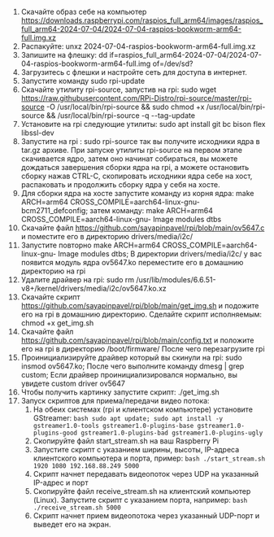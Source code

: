 1. Скачайте образ себе на компьютер https://downloads.raspberrypi.com/raspios_full_arm64/images/raspios_full_arm64-2024-07-04/2024-07-04-raspios-bookworm-arm64-full.img.xz
2. Распакуйте: unxz 2024-07-04-raspios-bookworm-arm64-full.img.xz 
3. Запишите на флешку: dd if=raspios_full_arm64-2024-07-04/2024-07-04-raspios-bookworm-arm64-full.img of=/dev/sd?
4. Загрузитесь с флешки и настройте сеть для доступа в интернет.
5. Запустите команду sudo rpi-update 
7. Скачайте утилиту rpi-source, запустив на rpi: sudo wget https://raw.githubusercontent.com/RPi-Distro/rpi-source/master/rpi-source -O /usr/local/bin/rpi-source && sudo chmod +x /usr/local/bin/rpi-source && /usr/local/bin/rpi-source -q --tag-update
8. Установите на rpi следующие утилиты: sudo apt install git bc bison flex libssl-dev
9. Запустите на rpi : sudo rpi-source так вы получите исходники ядра в tar.gz архиве. При запуске утилиты rpi-source на первом этапе скачивается ядро, затем оно начинат собираться, вы можете дождаться завершения сборки ядра на rpi, а можете остановить сборку нажав CTRL-C, скопировать исходники ядра себе на хост, распаковать и продолжить сборку ядра у себя на хосте.
10. Для сборки ядра на хосте запустите команду из корня ядра: make ARCH=arm64 CROSS_COMPILE=aarch64-linux-gnu- bcm2711_defconfig; затем команду: make ARCH=arm64 CROSS_COMPILE=aarch64-linux-gnu- Image modules dtbs
11. Скачайте файл https://github.com/sayapinpavel/rpi/blob/main/ov5647.c и поместите его в директорию drivers/media/i2c/
12. Запустите повторно make ARCH=arm64 CROSS_COMPILE=aarch64-linux-gnu- Image modules dtbs; В директории drivers/media/i2c/ у вас появится модуль ядра ov5647.ko переместите его в домашнию директорию на rpi
13. Удалите драйвер на rpi: sudo rm /usr/lib/modules/6.6.51-v8+/kernel/drivers/media/i2c/ov5647.ko.xz
14. Скачайте скрипт https://github.com/sayapinpavel/rpi/blob/main/get_img.sh и подожите его на rpi в домашнию директорию. Сделайте скрипт исполняемым: chmod +x get_img.sh
15. Скачайте файл https://github.com/sayapinpavel/rpi/blob/main/config.txt и положите его на rpi в директорию /boot/firmware/  После чего перезагрузите rpi
16. Проинициализируйте драйвер который вы скинули на rpi: sudo insmod ov5647.ko; После чего выполните команду dmesg | grep custom; Если драйвер проинициализировался нормально, вы увидете custom driver ov5647 
17. Чтобы получить картинку запустите скрипт: ./get_img.sh
18. Запуск скриптов для приема/передачи видео потока:
    1. На обеих системах (rpi и клиентском компьютере) установите GStreamer:
    ```bash sudo apt update; sudo apt install -y gstreamer1.0-tools gstreamer1.0-plugins-base gstreamer1.0-plugins-good gstreamer1.0-plugins-bad gstreamer1.0-plugins-ugly```
    2. Скопируйте файл start_stream.sh на ваш Raspberry Pi
    3. Запустите скрипт с указанием ширины, высоты, IP-адреса клиентского компьютера  и порта, пример:
	```bash ./start_stream.sh 1920 1080 192.168.88.249 5000 ```
    4. Скрипт начнет передавать видеопоток через UDP на указанный IP-адрес и порт
    5. Скопируйте файл receive_stream.sh на клиентский компьютер (Linux). Запустите скрипт с указанием порта, например:
	```bash ./receive_stream.sh 5000 ```
    6. Скрипт начнет прием видеопотока через указанный UDP-порт и выведет его на экран.
